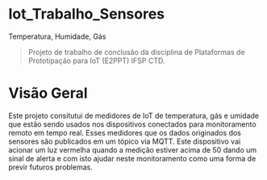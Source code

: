 # Iot_Trabalho_Sensores
Temperatura, Humidade, Gás
>Projeto de trabalho de conclusão da disciplina de Plataformas de Prototipação para IoT (E2PPT) IFSP CTD.
# Visão Geral
Este projeto consitutui de medidores de IoT de temperatura, gás e umidade que estão sendo usados nos dispositivos conectados para monitoramento remoto em tempo real. Esses medidores que os dados originados dos sensores são publicados em um tópico via MQTT. Este dispositivo vai acionar um luz vermelha quando a medição estiver acima de 50 dando um sinal de alerta e com isto ajudar neste monitoramento como uma forma de previr futuros problemas. 

